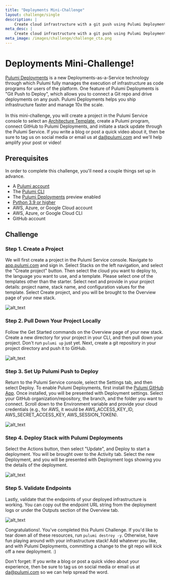 ```yaml
---
title: "Deployments Mini-Challenge"
layout: challenge/single
description: |
    Create cloud infrastructure with a git push using Pulumi Deployments
meta_desc: |
    Create cloud infrastructure with a git push using Pulumi Deployments
meta_image: /images/challenge/challenge_cta.png
---
```


<div class="flex flex-wrap md:mt-12">
  <div>
    <h1 class="font-display text-6xl">Deployments Mini-Challenge!</h1>
    <p class="pr-12">
      <a href="/product/pulumi-deployments/" target="_blank" rel="noopener noreferrer">Pulumi Deployments</a> is a new Deployments-as-a-Service technology through which Pulumi fully manages the execution of infrastructure as code programs for users of the platform. One feature of Pulumi Deployments is "Git Push to Deploy", which allows you to connect a Git repo and drive deployments on any push. Pulumi Deployments helps you ship infrastructure faster and manage 10x the scale. <br><br>In this mini-challenge, you will create a project in the Pulumi Service console to select an <a href="/templates/" target="_blank" rel="noopener noreferrer">Architecture Template</a>, create a Pulumi program, connect GitHub to Pulumi Deployments, and initiate a stack update through the Pulumi Service. If you write a blog or post a quick video about it, then be sure to tag us on social media or email us at <a href=mailto:da@pulumi.com>da@pulumi.com</a> and we'll help amplify your post or video!
    </p>
    <h2>Prerequisites</h2>
    <p>In order to complete this challenge, you'll need a couple things set up in advance.</p>
    <ul>
      <li>
        A <a href="https://app.pulumi.com/signup" target="_blank" rel="noopener noreferrer">Pulumi account</a>
      </li>
      <li>
        The <a href="/docs/install/" target="_blank" rel="noopener noreferrer">Pulumi CLI</a>
      </li>
      <li>
        The <a href="/product/pulumi-deployments/" target="_blank" rel="noopener noreferrer">Pulumi Deployments</a> preview enabled
      </li>
      <li>
          <a href="https://www.python.org/downloads/">Python 3.9 or higher</a>
      </li>
      <li>
        AWS, Azure, or Google Cloud account
      </li>
      <li>
        AWS, Azure, or Google Cloud CLI
      </li>
      <li>
        GitHub account
      </li>
    </ul>
  </div>
</div>

## Challenge

### Step 1. Create a Project

We will first create a project in the Pulumi Service console. Navigate to [app.pulumi.com](https://app.pulumi.com/) and sign in. Select Stacks on the left navigation, and select the "Create project" button. Then select the cloud you want to deploy to, the language you want to use, and a template. Please select one of the templates other than the starter. Select next and provide in your project details:  project name, stack name, and configuration values for the template. Select Create project, and you will be brought to the Overview page of your new stack.

![alt_text](https://www.pulumi.com/uploads/Step1.gif "create new project")

### Step 2. Pull Down Your Project Locally

Follow the Get Started commands on the Overview page of your new stack. Create a new directory for your project in your CLI, and then pull down your project. Don't run `pulumi up` just yet. Next, create a git repository in your project directory and push it to GitHub.

![alt_text](https://www.pulumi.com/uploads/static/images/challenge/Step2.gif "pull down project locally")

### Step 3. Set Up Pulumi Push to Deploy

Return to the Pulumi Service console, select the Settings tab, and then select Deploy. To enable Pulumi Deployments, first install the [Pulumi GitHub App](https://github.com/apps/pulumi). Once installed, you will be presented with Deployment settings. Select your GitHub organization/repository, the branch, and the folder you want to connect. Scroll down to the Environment variable and provide your cloud credentials (e.g., for AWS, it would be AWS_ACCESS_KEY_ID, AWS_SECRET_ACCESS_KEY, AWS_SESSION_TOKEN).

![alt_text](/images/challenge/Step3.gif "set up push to deploy")

### Step 4. Deploy Stack with Pulumi Deployments

Select the Actions button, then select "Update", and Deploy to start a deployment. You will be brought over to the Activity tab. Select the new Deployment, and you will be presented with Deployment logs showing you the details of the deployment.

![alt_text](https://www.pulumi.com/uploads/Step4.gif "deploy stack")

### Step 5. Validate Endpoints

Lastly, validate that the endpoints of your deployed infrastructure is working. You can copy out the endpoint URL string from the deployment logs or under the Outputs section of the Overview tab.

![alt_text](https://www.pulumi.com/uploads/static/images/challenge/Step5.gif "validate endpoints")

Congratulations!. You've completed this Pulumi Challenge. If you'd like to tear down all of these resources, run `pulumi destroy -y`. Otherwise, have fun playing around with your infrastructure stack! Add whatever you like, and with Pulumi Deployments, committing a change to the git repo will kick off a new deployment. :)

Don't forget: If you write a blog or post a quick video about your experience, then be sure to tag us on social media or email us at [da@pulumi.com](mailto:da@pulumi.com) so we can help spread the word.

